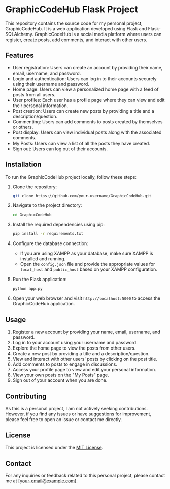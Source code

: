 # GraphicCodeHub Flask Project

This repository contains the source code for my personal project, GraphicCodeHub. It is a web application developed using Flask and Flask-SQLAlchemy. GraphicCodeHub is a social media platform where users can register, create posts, add comments, and interact with other users.

## Features

- User registration: Users can create an account by providing their name, email, username, and password.
- Login and authentication: Users can log in to their accounts securely using their username and password.
- Home page: Users can view a personalized home page with a feed of posts from all users.
- User profiles: Each user has a profile page where they can view and edit their personal information.
- Post creation: Users can create new posts by providing a title and a description/question.
- Commenting: Users can add comments to posts created by themselves or others.
- Post display: Users can view individual posts along with the associated comments.
- My Posts: Users can view a list of all the posts they have created.
- Sign out: Users can log out of their accounts.

## Installation

To run the GraphicCodeHub project locally, follow these steps:

1. Clone the repository:

   ```bash
   git clone https://github.com/your-username/GraphicCodeHub.git
   ```

2. Navigate to the project directory:

   ```bash
   cd GraphicCodeHub
   ```

3. Install the required dependencies using pip:

   ```bash
   pip install -r requirements.txt
   ```

4. Configure the database connection:

   - If you are using XAMPP as your database, make sure XAMPP is installed and running.
   - Open the `config.json` file and provide the appropriate values for `local_host` and `public_host` based on your XAMPP configuration.

5. Run the Flask application:

   ```bash
   python app.py
   ```

6. Open your web browser and visit `http://localhost:5000` to access the GraphicCodeHub application.

## Usage

1. Register a new account by providing your name, email, username, and password.
2. Log in to your account using your username and password.
3. Explore the home page to view the posts from other users.
4. Create a new post by providing a title and a description/question.
5. View and interact with other users' posts by clicking on the post title.
6. Add comments to posts to engage in discussions.
7. Access your profile page to view and edit your personal information.
8. View your own posts on the "My Posts" page.
9. Sign out of your account when you are done.

## Contributing

As this is a personal project, I am not actively seeking contributions. However, if you find any issues or have suggestions for improvement, please feel free to open an issue or contact me directly.

## License

This project is licensed under the [MIT License](https://opensource.org/licenses/MIT).

## Contact

For any inquiries or feedback related to this personal project, please contact me at [your-email@example.com].
